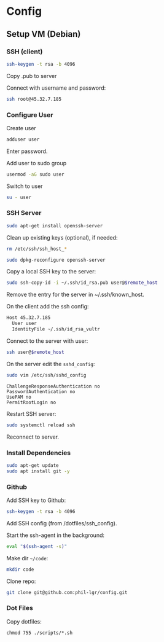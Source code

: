 # Config

## Setup VM (Debian)

### SSH (client)

```bash
ssh-keygen -t rsa -b 4096
```

Copy .pub to server

Connect with username and password:

```bash
ssh root@45.32.7.185
```

### Configure User

Create user

```bash
adduser user
```

Enter password.

Add user to sudo group

```bash
usermod -aG sudo user
```

Switch to user

```bash
su - user
```

### SSH Server

```bash
sudo apt-get install openssh-server
```

Clean up existing keys (optional), if needed:

```bash
rm /etc/ssh/ssh_host_*
```

```bash
sudo dpkg-reconfigure openssh-server
```

Copy a local SSH key to the server:

```bash
sudo ssh-copy-id -i ~/.ssh/id_rsa.pub user@$remote_host
```

Remove the entry for the server in ~/.ssh/known_host.

On the client add the ssh config:

```bash
Host 45.32.7.185
  User user
  IdentityFile ~/.ssh/id_rsa_vultr
```

Connect to the server with user:

```bash
ssh user@$remote_host
```

On the server edit the `sshd_config`:

```bash
sudo vim /etc/ssh/sshd_config
```

```
ChallengeResponseAuthentication no
PasswordAuthentication no
UsePAM no
PermitRootLogin no
```

Restart SSH server:

```bash
sudo systemctl reload ssh
```

Reconnect to server.

### Install Dependencies

```bash
sudo apt-get update
sudo apt install git -y
```

### Github

Add SSH key to Github:

```bash
ssh-keygen -t rsa -b 4096
```

Add SSH config (from /dotfiles/ssh_config).

Start the ssh-agent in the background:

```bash
eval "$(ssh-agent -s)"
```

Make dir `~/code`:

```bash
mkdir code
```

Clone repo:

```bash
git clone git@github.com:phil-lgr/config.git
```

### Dot Files

Copy dotfiles:

```enable
chmod 755 ./scripts/*.sh
```
